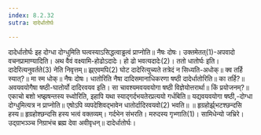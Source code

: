 ```yaml
---
index: 8.2.32
sutra: दादेर्धातोर्घः

---
```

 दादेर्धातोर्घः इह दोग्धा दोग्धुमिति घत्वस्याऽसिद्धत्वाड्ढत्वं प्राप्नोति॥ नैषः दोषः। उक्तमेतत्(1)-अपवादो वचनप्रामाण्यादिति। अथ वैवं वक्ष्यामि-होढोऽदादेः। हो ढो भवत्यदादेः(2)। ततो धातोर्घः इति। दादेरित्यनुवर्तते(3) नेति निवृत्तम्॥ झ्र्एवमपि(2) घोट दादेरित्युच्यते तत्रेदं न सिध्यति-अधोक्॥ क्व तर्हि स्यात्?॥ मा स्म धोक्॥ नैषः दोषः। धातोरिति नैषा दादिसमानाधिकरणा षष्ठी दादेर्धातोरिति॥ का तर्हि?॥ अवयवयोगैषा षष्ठी-घातोर्यो दादिरवयव इति। सा चावश्यमवयवयोगा षष्ठी विज्ञेयोत्तरार्था॥ किं प्रयोजनम्?॥ एकाचो बशो भष्झषन्तस्य स्ध्वोरिति, इहापि यथा स्याद्गर्दभयतेरप्रत्ययो गर्धबिति॥ यद्यवयवयोगा षष्ठी,-दोग्धा दोग्धुमित्यत्र न प्राप्नोति॥ एषोऽपि व्यपदेशिवद्भावेन धातोर्दादिरवयवो(2) भवति॥ ॥ हृग्रहोर्झ्र्भटश्छन्दसि हस्य॥ हृग्रहोश्छन्दसि हस्य भत्वं वक्तव्यम्। गर्दभेन संभरति। मरुदस्य गृभ्णाति(1)। सामिधेन्यो जभ्रिरे। उद्ग्राभञ्ञ्च निग्राभंच ब्रह्म देवा अवीवृधन्॥ दादेर्धातोर्घः। 